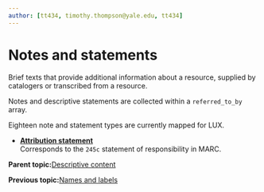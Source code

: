 ```yaml
---
author: [tt434, timothy.thompson@yale.edu, tt434]
---
```


# Notes and statements

Brief texts that provide additional information about a resource, supplied by catalogers or transcribed from a resource.

Notes and descriptive statements are collected within a `referred_to_by` array.

Eighteen note and statement types are currently mapped for LUX.

-   **[Attribution statement](../tasks/notes-and-statements/attribution_statement.md)**  
Corresponds to the `245c` statement of responsibility in MARC.

**Parent topic:**[Descriptive content](../concepts/descriptive_content.md)

**Previous topic:**[Names and labels](../concepts/names_and_labels.md)

